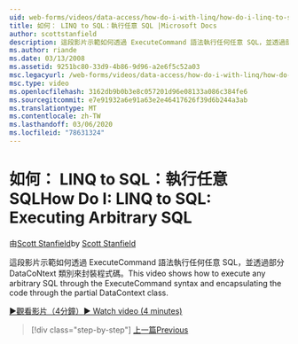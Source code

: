 ```yaml
---
uid: web-forms/videos/data-access/how-do-i-with-linq/how-do-i-linq-to-sql-executing-arbitrary-sql
title: 如何： LINQ to SQL：執行任意 SQL |Microsoft Docs
author: scottstanfield
description: 這段影片示範如何透過 ExecuteCommand 語法執行任何任意 SQL，並透過部分 DataCoNtext 類別來封裝程式碼。
ms.author: riande
ms.date: 03/13/2008
ms.assetid: 9251bc80-33d9-4b86-9d96-a2e6f5c52a03
msc.legacyurl: /web-forms/videos/data-access/how-do-i-with-linq/how-do-i-linq-to-sql-executing-arbitrary-sql
msc.type: video
ms.openlocfilehash: 3162db9b0b3e8c057201d96e08133a086c384fe6
ms.sourcegitcommit: e7e91932a6e91a63e2e46417626f39d6b244a3ab
ms.translationtype: MT
ms.contentlocale: zh-TW
ms.lasthandoff: 03/06/2020
ms.locfileid: "78631324"
---
```

# <a name="how-do-i-linq-to-sql-executing-arbitrary-sql"></a><span data-ttu-id="96119-103">如何： LINQ to SQL：執行任意 SQL</span><span class="sxs-lookup"><span data-stu-id="96119-103">How Do I: LINQ to SQL: Executing Arbitrary SQL</span></span>

<span data-ttu-id="96119-104">由[Scott Stanfield](https://github.com/scottstanfield)</span><span class="sxs-lookup"><span data-stu-id="96119-104">by [Scott Stanfield](https://github.com/scottstanfield)</span></span>

<span data-ttu-id="96119-105">這段影片示範如何透過 ExecuteCommand 語法執行任何任意 SQL，並透過部分 DataCoNtext 類別來封裝程式碼。</span><span class="sxs-lookup"><span data-stu-id="96119-105">This video shows how to execute any arbitrary SQL through the ExecuteCommand syntax and encapsulating the code through the partial DataContext class.</span></span>

[<span data-ttu-id="96119-106">&#9654;觀看影片（4分鐘）</span><span class="sxs-lookup"><span data-stu-id="96119-106">&#9654; Watch video (4 minutes)</span></span>](https://channel9.msdn.com/Blogs/ASP-NET-Site-Videos/how-do-i-linq-to-sql-executing-arbitrary-sql)

> [!div class="step-by-step"]
> [<span data-ttu-id="96119-107">上一篇</span><span class="sxs-lookup"><span data-stu-id="96119-107">Previous</span></span>](how-do-i-linq-to-sql-updating-with-stored-procedures.md)
